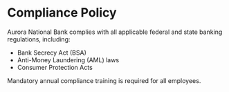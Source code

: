 # Compliance Policy

Aurora National Bank complies with all applicable federal and state banking regulations, including:
- Bank Secrecy Act (BSA)
- Anti-Money Laundering (AML) laws
- Consumer Protection Acts

Mandatory annual compliance training is required for all employees.
